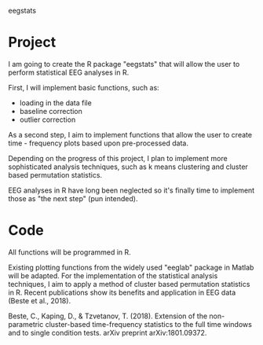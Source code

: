 eegstats

# Project
I am going to create the R package "eegstats" that will allow the user to perform statistical EEG analyses in R.

First, I will implement basic functions, such as:
- loading in the data file
- baseline correction
- outlier correction


As a second step, I aim to implement functions that allow the user to create time - frequency plots based upon pre-processed data.

Depending on the progress of this project, I plan to implement more sophisticated analysis techniques, such as k means clustering and cluster based permutation statistics.

EEG analyses in R have long been neglected so it's finally time to implement those as "the next step" (pun intended).


# Code
All functions will be programmed in R.

Existing plotting functions from the widely used "eeglab" package in Matlab will be adapted. For the implementation of the statistical analysis techniques, I aim to apply a method of cluster based permutation statistics in R. Recent publications show its benefits and application in EEG data (Beste et al., 2018).

Beste, C., Kaping, D., & Tzvetanov, T. (2018). Extension of the non-parametric cluster-based time-frequency statistics to the full time windows and to single condition tests. arXiv preprint arXiv:1801.09372.
